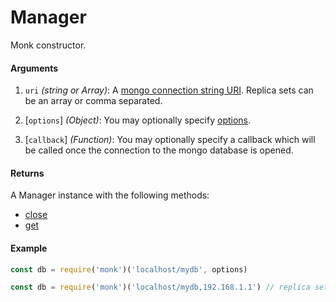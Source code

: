 # Manager

Monk constructor.

#### Arguments

1. `uri` *(string or Array)*: A [mongo connection string URI](https://docs.mongodb.com/manual/reference/connection-string/). Replica sets can be an array or comma separated.

2. [`options`] *(Object)*: You may optionally specify [options](http://mongodb.github.io/node-mongodb-native/2.1/reference/connecting/connection-settings/).

3. [`callback`] *(Function)*: You may optionally specify a callback which will be called once the connection to the mongo database is opened.

#### Returns

A Manager instance with the following methods:
  * [close](/docs/manager/close.md)
  * [get](/docs/manager/get.md)

#### Example

```js
const db = require('monk')('localhost/mydb', options)
```

```js
const db = require('monk')('localhost/mydb,192.168.1.1') // replica set
```
